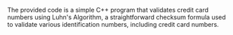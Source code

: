 The provided code is a simple C++ program that validates credit card numbers using Luhn's Algorithm, a straightforward checksum formula used to validate various identification numbers, including credit card numbers.
